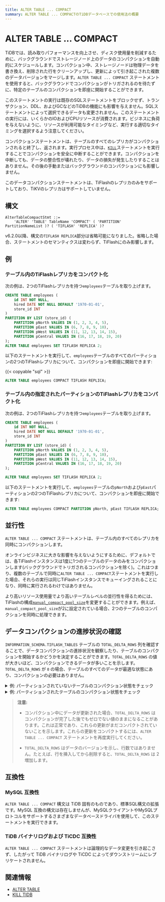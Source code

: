 ```yaml
---
title: ALTER TABLE ... COMPACT
summary: ALTER TABLE ... COMPACTのTiDBデータベースでの使用法の概要
---
```


# ALTER TABLE ... COMPACT

TiDBでは、読み取りパフォーマンスを向上させ、ディスク使用量を削減するために、バックグラウンドでストレージノード上のデータのコンパクションを自動的にスケジュールします。コンパクション中、ストレージノードは物理データを書き換え、削除された行をクリーンアップし、更新によって引き起こされた複数のデータバージョンをマージします。`ALTER TABLE ... COMPACT` ステートメントを使用すると、バックグラウンドでコンパクションがトリガされるのを待たずに、特定のテーブルのコンパクションを即座に開始することができます。

このステートメントの実行は既存のSQLステートメントをブロックせず、トランザクション、DDL、およびGCなどのTiDBの機能にも影響を与えません。SQLステートメントによって選択できるデータも変更されません。このステートメントの実行には、いくらかのIOおよびCPUリソースが消費されます。ビジネスに負荷を与えないように、リソースが利用可能なタイミングなど、実行する適切なタイミングを選択するよう注意してください。

コンパクションステートメントは、テーブルのすべてのレプリカがコンパクションされると終了し、返されます。実行プロセス中は、[`KILL`](/sql-statements/sql-statement-kill.md)ステートメントを実行することでコンパクションを安全に中断することができます。コンパクションを中断しても、データの整合性が壊れたり、データの損失が発生したりすることはありません。その後の手動またはバックグラウンドのコンパクションにも影響しません。

このデータコンパクションステートメントは、TiFlashのレプリカのみをサポートしており、TiKVのレプリカはサポートしていません。

## 構文

```ebnf+diagram
AlterTableCompactStmt ::=
    'ALTER' 'TABLE' TableName 'COMPACT' ( 'PARTITION' PartitionNameList )? ( 'TIFLASH' 'REPLICA' )?
```

v6.2.0以降、構文の`TIFLASH REPLICA`部分は省略可能になりました。省略した場合、ステートメントのセマンティクスは変わらず、TiFlashにのみ影響します。

## 例

### テーブル内のTiFlashレプリカをコンパクト化

次の例は、2つのTiFlashレプリカを持つ`employees`テーブルを取り上げます。

```sql
CREATE TABLE employees (
    id INT NOT NULL,
    hired DATE NOT NULL DEFAULT '1970-01-01',
    store_id INT
)
PARTITION BY LIST (store_id) (
    PARTITION pNorth VALUES IN (1, 2, 3, 4, 5),
    PARTITION pEast VALUES IN (6, 7, 8, 9, 10),
    PARTITION pWest VALUES IN (11, 12, 13, 14, 15),
    PARTITION pCentral VALUES IN (16, 17, 18, 19, 20)
);
ALTER TABLE employees SET TIFLASH REPLICA 2;
```

以下のステートメントを実行して、`employees`テーブルのすべてのパーティションの2つのTiFlashレプリカについて、コンパクションを即座に開始できます:

{{< copyable "sql" >}}

```sql
ALTER TABLE employees COMPACT TIFLASH REPLICA;
```

### テーブル内の指定されたパーティションのTiFlashレプリカをコンパクト化

次の例は、2つのTiFlashレプリカを持つ`employees`テーブルを取り上げます。

```sql
CREATE TABLE employees (
    id INT NOT NULL,
    hired DATE NOT NULL DEFAULT '1970-01-01',
    store_id INT
)
PARTITION BY LIST (store_id) (
    PARTITION pNorth VALUES IN (1, 2, 3, 4, 5),
    PARTITION pEast VALUES IN (6, 7, 8, 9, 10),
    PARTITION pWest VALUES IN (11, 12, 13, 14, 15),
    PARTITION pCentral VALUES IN (16, 17, 18, 19, 20)
);

ALTER TABLE employees SET TIFLASH REPLICA 2;
```

以下のステートメントを実行して、`employees`テーブルの`pNorth`および`pEast`パーティションの2つのTiFlashレプリカについて、コンパクションを即座に開始できます:

```sql
ALTER TABLE employees COMPACT PARTITION pNorth, pEast TIFLASH REPLICA;
```

## 並行性

`ALTER TABLE ... COMPACT` ステートメントは、テーブル内のすべてのレプリカを同時にコンパクションします。

オンラインビジネスに大きな影響を与えないようにするために、デフォルトでは、各TiFlashインスタンスは1度に1つのテーブルのデータのみをコンパクションします(バックグラウンドでトリガされるコンパクションを除く)。これはつまり、複数のテーブルで同時に`ALTER TABLE ... COMPACT`ステートメントを実行した場合、それらの実行は同じTiFlashインスタンスでキューイングされることになり、同時に実行されるわけではありません。

<CustomContent platform="tidb">

より高いリソース使用量でより高いテーブルレベルの並行性を得るためには、TiFlashの構成[`manual_compact_pool_size`](/tiflash/tiflash-configuration.md)を変更することができます。例えば、`manual_compact_pool_size`が2に設定されている場合、2つのテーブルのコンパクションを同時に処理できます。

</CustomContent>

## データコンパクションの進捗状況の確認

`INFORMATION_SCHEMA.TIFLASH_TABLES` テーブルの `TOTAL_DELTA_ROWS` 列を確認することで、データコンパクションの進捗状況を観察したり、テーブルのコンパクションを開始するかどうかを決定することができます。`TOTAL_DELTA_ROWS` の値が大きいほど、コンパクションできるデータが多いことを示します。`TOTAL_DELTA_ROWS` が `0` の場合、テーブルのすべてのデータが最適な状態にあり、コンパクションの必要はありません。

<details>
  <summary>例: パーティションされていないテーブルのコンパクション状態をチェック</summary>

```sql
USE test;

CREATE TABLE foo(id INT);

ALTER TABLE foo SET TIFLASH REPLICA 1;

SELECT TOTAL_DELTA_ROWS, TOTAL_STABLE_ROWS FROM INFORMATION_SCHEMA.TIFLASH_TABLES
    WHERE IS_TOMBSTONE = 0 AND
    `TIDB_DATABASE` = "test" AND `TIDB_TABLE` = "foo";
+------------------+-------------------+
| TOTAL_DELTA_ROWS | TOTAL_STABLE_ROWS |
+------------------+-------------------+
|                0 |                 0 |
+------------------+-------------------+

INSERT INTO foo VALUES (1), (3), (7);

SELECT TOTAL_DELTA_ROWS, TOTAL_STABLE_ROWS FROM INFORMATION_SCHEMA.TIFLASH_TABLES
    WHERE IS_TOMBSTONE = 0 AND
    `TIDB_DATABASE` = "test" AND `TIDB_TABLE` = "foo";
+------------------+-------------------+
| TOTAL_DELTA_ROWS | TOTAL_STABLE_ROWS |
+------------------+-------------------+
|                3 |                 0 |
+------------------+-------------------+
-- 新たに書き込まれたデータはコンパクションできます

ALTER TABLE foo COMPACT TIFLASH REPLICA;

SELECT TOTAL_DELTA_ROWS, TOTAL_STABLE_ROWS FROM INFORMATION_SCHEMA.TIFLASH_TABLES
    WHERE IS_TOMBSTONE = 0 AND
    `TIDB_DATABASE` = "test" AND `TIDB_TABLE` = "foo";
+------------------+-------------------+
| TOTAL_DELTA_ROWS | TOTAL_STABLE_ROWS |
+------------------+-------------------+
|                0 |                 3 |
+------------------+-------------------+
-- すべてのデータが最適な状態であり、コンパクションは必要ありません
```

</details>

<details>
  <summary>例: パーティションされたテーブルのコンパクション状態をチェック</summary>

```sql
USE test;

CREATE TABLE employees
    (id INT NOT NULL, store_id INT)
    PARTITION BY LIST (store_id) (
        PARTITION pNorth VALUES IN (1, 2, 3, 4, 5),
        PARTITION pEast VALUES IN (6, 7, 8, 9, 10),
        PARTITION pWest VALUES IN (11, 12, 13, 14, 15),
        PARTITION pCentral VALUES IN (16, 17, 18, 19, 20)
    );

ALTER TABLE employees SET TIFLASH REPLICA 1;

INSERT INTO employees VALUES (1, 1), (6, 6), (10, 10);

SELECT PARTITION_NAME, TOTAL_DELTA_ROWS, TOTAL_STABLE_ROWS
    FROM INFORMATION_SCHEMA.TIFLASH_TABLES t, INFORMATION_SCHEMA.PARTITIONS p
    WHERE t.IS_TOMBSTONE = 0 AND t.TABLE_ID = p.TIDB_PARTITION_ID AND
    p.TABLE_SCHEMA = "test" AND p.TABLE_NAME = "employees";
+----------------+------------------+-------------------+
| PARTITION_NAME | TOTAL_DELTA_ROWS | TOTAL_STABLE_ROWS |
+----------------+------------------+-------------------+
| pNorth         |                1 |                 0 |
| pEast          |                2 |                 0 |
| pWest          |                0 |                 0 |
| pCentral       |                0 |                 0 |
+----------------+------------------+-------------------+
-- いくつかのパーティションはコンパクションできます

ALTER TABLE employees COMPACT TIFLASH REPLICA;

SELECT PARTITION_NAME, TOTAL_DELTA_ROWS, TOTAL_STABLE_ROWS
    FROM INFORMATION_SCHEMA.TIFLASH_TABLES t, INFORMATION_SCHEMA.PARTITIONS p
    WHERE t.IS_TOMBSTONE = 0 AND t.TABLE_ID = p.TIDB_PARTITION_ID AND
    p.TABLE_SCHEMA = "test" AND p.TABLE_NAME = "employees";
+----------------+------------------+-------------------+
| PARTITION_NAME | TOTAL_DELTA_ROWS | TOTAL_STABLE_ROWS |
+----------------+------------------+-------------------+
| pNorth         |                0 |                 1 |
| pEast          |                0 |                 2 |
| pWest          |                0 |                 0 |
| pCentral       |                0 |                 0 |
+----------------+------------------+-------------------+
-- すべてのパーティションのデータが最良の状態にあり、コンパクションは必要ありません
```

</details>

> **注意:**
>
> - コンパクション中にデータが更新された場合、`TOTAL_DELTA_ROWS` はコンパクションが完了した後でもゼロでない値のままになることがあります。これは正常であり、これらの更新がまだコンパクトされていないことを示します。これらの更新をコンパクトするには、`ALTER TABLE ... COMPACT` ステートメントを再度実行してください。
>
> - `TOTAL_DELTA_ROWS` はデータのバージョンを示し、行数ではありません。たとえば、行を挿入してから削除すると、`TOTAL_DELTA_ROWS` は 2 増加します。

## 互換性

### MySQL 互換性

`ALTER TABLE ... COMPACT` 構文は TiDB 固有のものであり、標準SQL構文の拡張です。MySQL 互換の構文は存在しませんが、MySQLクライアントやMySQLプロトコルをサポートするさまざまなデータベースドライバを使用して、このステートメントを実行できます。

### TiDB バイナリログおよび TiCDC 互換性

`ALTER TABLE ... COMPACT` ステートメントは論理的なデータ変更を引き起こさず、したがって TiDB バイナリログや TiCDC によってダウンストリームにレプリケートされません。

## 関連情報

- [ALTER TABLE](/sql-statements/sql-statement-alter-table.md)
- [KILL TIDB](/sql-statements/sql-statement-kill.md)